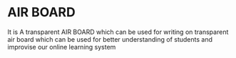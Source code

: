 # AIR BOARD
It is A transparent AIR BOARD which can be used for writing on transparent air board which can be used for better understanding of students and improvise our online learning system
